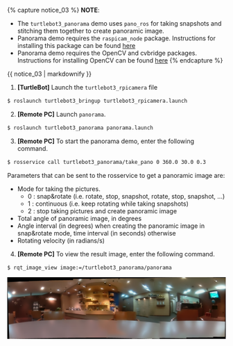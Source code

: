 
{% capture notice_03 %}
**NOTE**:

- The `turtlebot3_panorama` demo uses `pano_ros` for taking snapshots and stitching them together to create panoramic image.
- Panorama demo requires the `raspicam_node` package. Instructions for installing this package can be found [here](https://github.com/UbiquityRobotics/raspicam_node)
- Panorama demo requires the OpenCV and cvbridge packages. Instructions for installing OpenCV can be found [here](http://docs.opencv.org/2.4/doc/tutorials/introduction/linux_install/linux_install.html)
{% endcapture %}
<div class="notice--info">{{ notice_03 | markdownify }}</div>

1. **[TurtleBot]** Launch the `turtlebot3_rpicamera` file
```bash
$ roslaunch turtlebot3_bringup turtlebot3_rpicamera.launch
```

2. **[Remote PC]** Launch `panorama`.
```bash
$ roslaunch turtlebot3_panorama panorama.launch
```

3. **[Remote PC]** To start the panorama demo, enter the following command.
```bash
$ rosservice call turtlebot3_panorama/take_pano 0 360.0 30.0 0.3
```
  Parameters that can be sent to the rosservice to get a panoramic image are:
  - Mode for taking the pictures.
      - 0 : snap&rotate (i.e. rotate, stop, snapshot, rotate, stop, snapshot, ...)
      - 1 : continuous (i.e. keep rotating while taking snapshots)
      - 2 : stop taking pictures and create panoramic image
  - Total angle of panoramic image, in degrees
  - Angle interval (in degrees) when creating the panoramic image in snap&rotate mode, time interval (in seconds) otherwise
  - Rotating velocity (in radians/s)

4. **[Remote PC]** To view the result image, enter the following command.
```bash
$ rqt_image_view image:=/turtlebot3_panorama/panorama
```
  ![](/assets/images/platform/turtlebot3/basic_examples/panorama/panorama_view.png)
